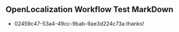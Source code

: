 ## OpenLocalization Workflow Test MarkDown
* 02459c47-53a4-49cc-9bab-9ae3d224c73a thanks!

<!--HONumber=Sep16_HO1-->


